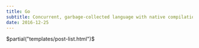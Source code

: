 ```yaml
---
title: Go
subtitle: Concurrent, garbage-collected language with native compilation.
date: 2016-12-25
---
```

$partial("templates/post-list.html")$
